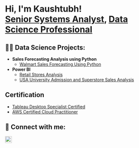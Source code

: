 <h1>Hi, I'm Kaushtubh! <br/><a href="https://github.com/joshmadakor1">Senior Systems Analyst</a>, <a href="https://www.linkedin.com/in/joshmadakor/">Data Science Professional</a>

<h2>👨‍💻 Data Science Projects:</h2>

- <b>Sales Forecasting Analysis using Python</b>
  - [Walmart Sales Forecasting Using Python](https://github.com/kaushtubh21/Walmart-Sales-Forecasting-Analysis)
- <b>Power BI</b>
  - [Retail Stores Analysis](https://github.com/kaushtubh21/Retail-Store-Analysis)
  - [USA University Admission and Superstore Sales Analysis](https://github.com/joshmadakor1/4chan-Image-Analysis-Middleware-C964)
    
<h2>Certification</h2>

- [Tableau Desktop Specialist Certified](https://www.youtube.com/watch?v=a83ASGn_V_s)
- [AWS Certified Cloud Practitioner](https://www.youtube.com/watch?v=uHy3oM7NnoU)

<h2> 🤳 Connect with me:</h2>

[<img align="left" alt="JoshMadakor | LinkedIn" width="22px" src="https://cdn.jsdelivr.net/npm/simple-icons@v3/icons/linkedin.svg" />][linkedin]

[linkedin]: https://linkedin.com/in/joshmadakor

<!--
**joshmadakor1/joshmadakor1** is a ✨ _special_ ✨ repository because its `README.md` (this file) appears on your GitHub profile.

Here are some ideas to get you started:

- 🔭 I’m currently working on ...
- 🌱 I’m currently learning ...
- 👯 I’m looking to collaborate on ...
- 🤔 I’m looking for help with ...
- 💬 Ask me about ...
- 📫 How to reach me: ...
- 😄 Pronouns: ...
- ⚡ Fun fact: ...
-->
